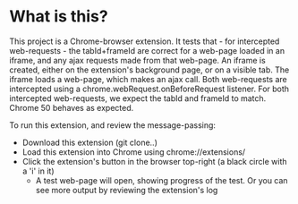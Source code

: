 # What is this?
This project is a Chrome-browser extension. It tests that - for intercepted web-requests - the tabId+frameId are correct for
a web-page loaded in an iframe, and any ajax requests made from that web-page. An iframe is created, either on the extension's background page, or on a visible tab. 
 The iframe loads a web-page, which makes an ajax call. Both web-requests are intercepted using a chrome.webRequest.onBeforeRequest listener.
 For both intercepted web-requests, we expect the tabId and frameId to match. Chrome 50 behaves as expected.
        
To run this extension, and review the message-passing:
* Download this extension (git clone..)
* Load this extension into Chrome using chrome://extensions/
* Click the extension's button in the browser top-right (a black circle with a 'i' in it)
  * A test web-page will open, showing progress of the test. Or you can see more output by reviewing the extension's log
